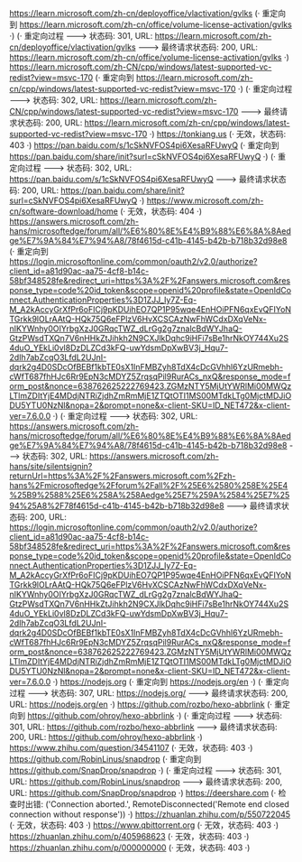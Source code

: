 https://learn.microsoft.com/zh-cn/deployoffice/vlactivation/gvlks (· 重定向到 https://learn.microsoft.com/zh-cn/office/volume-license-activation/gvlks ·)
(· 重定向过程 ---> 状态码: 301, URL: https://learn.microsoft.com/zh-cn/deployoffice/vlactivation/gvlks ---> 最终请求状态码: 200, URL: https://learn.microsoft.com/zh-cn/office/volume-license-activation/gvlks ·)
https://learn.microsoft.com/zh-CN/cpp/windows/latest-supported-vc-redist?view=msvc-170 (· 重定向到 https://learn.microsoft.com/zh-cn/cpp/windows/latest-supported-vc-redist?view=msvc-170 ·)
(· 重定向过程 ---> 状态码: 302, URL: https://learn.microsoft.com/zh-CN/cpp/windows/latest-supported-vc-redist?view=msvc-170 ---> 最终请求状态码: 200, URL: https://learn.microsoft.com/zh-cn/cpp/windows/latest-supported-vc-redist?view=msvc-170 ·)
https://tonkiang.us (· 无效，状态码: 403 ·)
https://pan.baidu.com/s/1cSkNVFOS4pi6XesaRFUwyQ (· 重定向到 https://pan.baidu.com/share/init?surl=cSkNVFOS4pi6XesaRFUwyQ ·)
(· 重定向过程 ---> 状态码: 302, URL: https://pan.baidu.com/s/1cSkNVFOS4pi6XesaRFUwyQ ---> 最终请求状态码: 200, URL: https://pan.baidu.com/share/init?surl=cSkNVFOS4pi6XesaRFUwyQ ·)
https://www.microsoft.com/zh-cn/software-download/home (· 无效，状态码: 404 ·)
https://answers.microsoft.com/zh-hans/microsoftedge/forum/all/%E6%80%8E%E4%B9%88%E6%8A%8Aedge%E7%9A%84%E7%94%A8/78f4615d-c41b-4145-b42b-b718b32d98e8 (· 重定向到 https://login.microsoftonline.com/common/oauth2/v2.0/authorize?client_id=a81d90ac-aa75-4cf8-b14c-58bf348528fe&redirect_uri=https%3A%2F%2Fanswers.microsoft.com&response_type=code%20id_token&scope=openid%20profile&state=OpenIdConnect.AuthenticationProperties%3D1ZJJ_Iy7Z-Eq-M_A2kAccyGrXfPr6oFICj9pKDUihEO7QP1P95wqe4EnHOiPFN6qxEvQFIYoNTGrkk9lOLrAAtQ-HQk75Q6eFPlzV6HvXCSCAzNwFhWCdxDXqVeNx-nIKYWnhy0OIYrbgXzJ0GRqcTWZ_dLrGg2g7znalcBdWYJhaQ-GtzPWsdTXQn7V6nHHkZtJihkh2N9CXJlkDqhc9iHFi7sBe1hrNkOY744Xu2S4duO_YEkLi0vl8DzDLZCd3kFQ-uwYdsmDpXwBV3j_Hqu7-2dIh7abZcqO3LfdL2UJnI-dqrk2g4D0SDcOfBEBf1kbTE0sX1InFMBZyh8TdX4cDcGVhhl6YzURmebh-cWfT687fhHJc6Rr9EpN3cMDYZ5ZrqsqPil9RurACs_nxQ&response_mode=form_post&nonce=638762625222769423.ZGMzNTY5MjUtYWRlMi00MWQzLTlmZDItYjE4MDdjNTRiZjdhZmRmMjE1ZTQtOTI1MS00MTdkLTg0MjctMDJiODU5YTU0NzNl&nopa=2&prompt=none&x-client-SKU=ID_NET472&x-client-ver=7.6.0.0 ·)
(· 重定向过程 ---> 状态码: 302, URL: https://answers.microsoft.com/zh-hans/microsoftedge/forum/all/%E6%80%8E%E4%B9%88%E6%8A%8Aedge%E7%9A%84%E7%94%A8/78f4615d-c41b-4145-b42b-b718b32d98e8 ---> 状态码: 302, URL: https://answers.microsoft.com/zh-hans/site/silentsignin?returnUrl=https%3A%2F%2Fanswers.microsoft.com%2Fzh-hans%2Fmicrosoftedge%2Fforum%2Fall%2F%25E6%2580%258E%25E4%25B9%2588%25E6%258A%258Aedge%25E7%259A%2584%25E7%2594%25A8%2F78f4615d-c41b-4145-b42b-b718b32d98e8 ---> 最终请求状态码: 200, URL: https://login.microsoftonline.com/common/oauth2/v2.0/authorize?client_id=a81d90ac-aa75-4cf8-b14c-58bf348528fe&redirect_uri=https%3A%2F%2Fanswers.microsoft.com&response_type=code%20id_token&scope=openid%20profile&state=OpenIdConnect.AuthenticationProperties%3D1ZJJ_Iy7Z-Eq-M_A2kAccyGrXfPr6oFICj9pKDUihEO7QP1P95wqe4EnHOiPFN6qxEvQFIYoNTGrkk9lOLrAAtQ-HQk75Q6eFPlzV6HvXCSCAzNwFhWCdxDXqVeNx-nIKYWnhy0OIYrbgXzJ0GRqcTWZ_dLrGg2g7znalcBdWYJhaQ-GtzPWsdTXQn7V6nHHkZtJihkh2N9CXJlkDqhc9iHFi7sBe1hrNkOY744Xu2S4duO_YEkLi0vl8DzDLZCd3kFQ-uwYdsmDpXwBV3j_Hqu7-2dIh7abZcqO3LfdL2UJnI-dqrk2g4D0SDcOfBEBf1kbTE0sX1InFMBZyh8TdX4cDcGVhhl6YzURmebh-cWfT687fhHJc6Rr9EpN3cMDYZ5ZrqsqPil9RurACs_nxQ&response_mode=form_post&nonce=638762625222769423.ZGMzNTY5MjUtYWRlMi00MWQzLTlmZDItYjE4MDdjNTRiZjdhZmRmMjE1ZTQtOTI1MS00MTdkLTg0MjctMDJiODU5YTU0NzNl&nopa=2&prompt=none&x-client-SKU=ID_NET472&x-client-ver=7.6.0.0 ·)
https://nodejs.org (· 重定向到 https://nodejs.org/en ·)
(· 重定向过程 ---> 状态码: 307, URL: https://nodejs.org/ ---> 最终请求状态码: 200, URL: https://nodejs.org/en ·)
https://github.com/rozbo/hexo-abbrlink (· 重定向到 https://github.com/ohroy/hexo-abbrlink ·)
(· 重定向过程 ---> 状态码: 301, URL: https://github.com/rozbo/hexo-abbrlink ---> 最终请求状态码: 200, URL: https://github.com/ohroy/hexo-abbrlink ·)
https://www.zhihu.com/question/34541107 (· 无效，状态码: 403 ·)
https://github.com/RobinLinus/snapdrop (· 重定向到 https://github.com/SnapDrop/snapdrop ·)
(· 重定向过程 ---> 状态码: 301, URL: https://github.com/RobinLinus/snapdrop ---> 最终请求状态码: 200, URL: https://github.com/SnapDrop/snapdrop ·)
https://deershare.com (· 检查时出错: ('Connection aborted.', RemoteDisconnected('Remote end closed connection without response')) ·)
https://zhuanlan.zhihu.com/p/550722045 (· 无效，状态码: 403 ·)
https://www.qbittorrent.org (· 无效，状态码: 403 ·)
https://zhuanlan.zhihu.com/p/405968623 (· 无效，状态码: 403 ·)
https://zhuanlan.zhihu.com/p/000000000 (· 无效，状态码: 403 ·)
